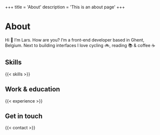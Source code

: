 +++
title = 'About'
description = 'This is an about page'
+++

# About
Hi 👋 I’m Lars. How are you?
I’m a front-end developer based in Ghent, Belgium.
Next to building interfaces I love cycling 🚲, reading 📚 & coffee ☕️

## Skills
{{< skills >}}

## Work & education
{{< experience >}}

## Get in touch
{{< contact >}}
